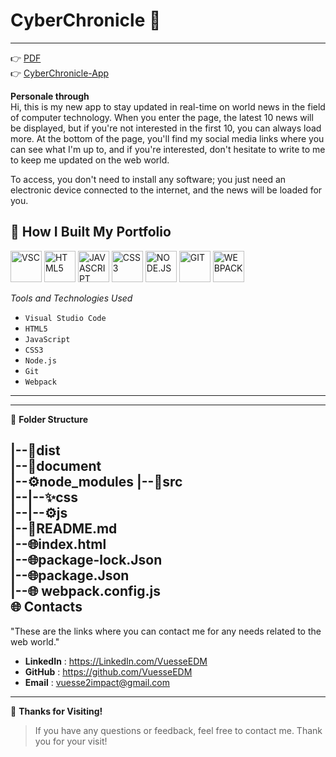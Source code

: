 # CyberChronicle     🚀   
---


👉 [PDF](https://github.com/VuesseEDM/CyberChronicle/blob/36620443e38bd75c2b42b734fb62e012e1521431/document/CyberChronicle.pdf)    
👉 [CyberChronicle-App](https://vuesseedm.github.io/CyberChronicle/)       

**Personale through**  
Hi, this is my new app to stay updated in real-time on world news in the field of computer technology. When you enter the page, the latest 10 news will be displayed, but if you're not interested in the first 10, you can always load more. At the bottom of the page, you'll find my social media links where you can see what I'm up to, and if you're interested, don't hesitate to write to me to keep me updated on the web world.    

  To access, you don't need to install any software; you just need an electronic device connected to the internet, and the news will be loaded for you.   

    
       
 🔧 **How I Built My Portfolio**   
---
<img src="https://banner2.cleanpng.com/20180330/hiq/kisspng-visual-studio-code-computer-icons-microsoft-visual-coding-5abef0f91e7f38.3082551815224629691249.jpg" alt="VSC" width="50"> <img src="https://w7.pngwing.com/pngs/390/229/png-transparent-logo-html5-brand-design-text-logo-number.png" alt="HTML5" width="50"> <img src="https://i2.wp.com/www.associazioneincanto.it/wp-content/uploads/2016/03/js-logo-1.png?fit=500%2C500&ssl=1" alt="JAVASCRIPT" width="50"> <img src="https://upload.wikimedia.org/wikipedia/commons/thumb/d/d5/CSS3_logo_and_wordmark.svg/1452px-CSS3_logo_and_wordmark.svg.png" alt="CSS3" width="50"> <img src="https://upload.wikimedia.org/wikipedia/commons/thumb/d/d9/Node.js_logo.svg/2560px-Node.js_logo.svg.png" alt="NODE.JS" width="50"> <img src="https://git-scm.com/images/logos/downloads/Git-Icon-1788C.png" alt="GIT" width="50"> <img src="https://raw.githubusercontent.com/webpack/media/master/logo/icon-square-big.png" alt="WEBPACK" width="50"> 

*Tools and Technologies Used*   
- ```Visual Studio Code```     
- ```HTML5```    
- ```JavaScript``` 
- ```CSS3```       
- ```Node.js```      
- ```Git```   
- ```Webpack```
  
--- 
---

   📂 **Folder Structure** 

|--📁dist      
|--📃document         
|--⚙️node_modules 
|--📁src      
|--|--✨css    
|--|--⚙️js   
|--📖README.md     
|--🌐index.html      
|--🌐package-lock.Json     
|--🌐package.Json  
|--🌐 webpack.config.js    
    🌐 **Contacts**  
---     

"These are the links where you can contact me for any needs related to the web world."  

- **LinkedIn**  : https://LinkedIn.com/VuesseEDM   
- **GitHub**  : https://github.com/VuesseEDM      
- **Email**  : vuesse2impact@gmail.com  
---    
🙌 **Thanks for Visiting!**    

> If you have any questions or feedback, feel free to contact me. Thank you for your visit!  
